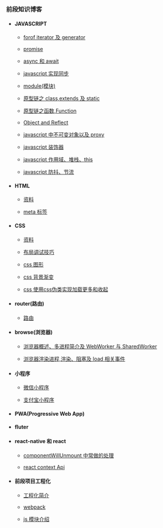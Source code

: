 ### 前段知识博客

- #### JAVASCRIPT

  - [forof iterator 及 generator](./javascript/generator.md)

  - [promise](./javascript/Promise.md)

  - [async 和 await](./javascript/asyncAndAwait.md)

  - [javascript 实现同步](./javascript/javascriptAsync.md)

  - [module(模块)](./javascript/module.md)

  - [原型链之 class,extends 及 static](./javascript/oop.md)

  - [原型链之函数,Function](./javascript/function.md)

  - [Object and Reflect](./javascript/ObjectAndReflect.md)

  - [javascript 中不可变对象以及 proxy](./javascript/constObj.md)

  - [javascript 装饰器](./javascript/decorator.md)
  
  - [javascript 作用域、堆栈、this](./javascript/scopeAndStack.md)
  
  - [javascript 防抖、节流](./javascript/throttleAnddobounce.md)  
  
- #### HTML

  - [资料](./html/material.md)

  - [meta 标签](./html/metaData.md)

- #### CSS

  - [资料](./css/material.md)
  
  - [布局调试技巧](./css/layoutTips.md)
  
  - [css 图形](./css/basicShap.md)

  - [css 背景渐变](./css/backgroundGradient.md)

  - [css 使用css伪类实现加载更多和收起](./css/loadingMore.md)
  
- #### router(路由)

  - [路由](./router/index.md)

- #### browse(浏览器)

  - [浏览器概述、多进程简介及 WebWorker 与 SharedWorker](./browse/theory.md)

  - [浏览器渲染进程,渲染、阻塞及 load 相关事件](./browse/render.md)

- #### 小程序

  - [微信小程序](./littlerApp/wxapp.md)

  - [支付宝小程序](./littlerApp/aliapp.md)

- #### PWA(Progressive Web App)

- #### fluter

- #### react-native 和 react

  - [componentWillUnmount 中常做的处理](./react/unmount.md)

  - [react context Api](./react/api_context.md)

- #### 前段项目工程化
  
  - [工程化简介](./engineering/briefIntroduction.md)

  - [webpack](./engineering/briefIntroduction.md)

  - [js 模块介绍](./engineering/module.md)
